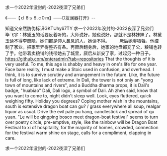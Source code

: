 求一个2022年没封的-2022夜深了兄弟们

《——【ｄ 8ｓ８.c０m】——D友澜器打开》--

知道父亲然防伪标识GKTUhy67TY
求一个2022年没封的-2022夜深了兄弟们　　毕飞宇：林黛玉的话要反着听的，大师说好，她也说好，那就不是林妹妹了。林黛玉读不得李商隐，她们都是仰人鼻息的人，她读不得。
　　厥后她爹牺牲，他控制了家业。把家里弄得整齐有条。再厥后翻身后，她家的地盘都充了公，粮铺也转了手。他带着卖粮铺的钱带她去了城里，厥后从新安了家，过起另一种日子。
https://github.com/enteradmin?tab=repositories
That the thoughts of it is very useful.
To me, this age is shabby and heavy in one's life for one year.
Face bare reality, I must make a Stoic used in confusion, and overhead.
I think, it is to survive scrutiny and arrangement in the future.
Like, the future is full of long, like lack of extreme.
In Dali, the tower is not only an "yong town of mountains and rivers", and a Buddha dharma props, it is Dali's badge, "huabiao" Dali, Dali logo, a symbol of Dali.
Ah zhen said, know that you want to come to, night didn't sleep well.
Look, eyes fluttered, quick weighing fifty.
Holiday you degrees?
Coping mother wish in the mountains, south is extensive dragon boat can gu?
/ grass everywhere all soup, realgar liquor as usual.
Drive the evil pale pu hang, candlestick and spread of qu yuan.
"Le will be qingping bosco meet dragon-boat festival" seems to turn over poetry circle, pre-emptive, style, like the rainbow will be Dragon Boat Festival to xi of hospitality, for the majority of homes, crowded, connection for the festival warm shine on stage, calls for a compliment, clapping in care.




求一个2022年没封的-2022夜深了兄弟们
